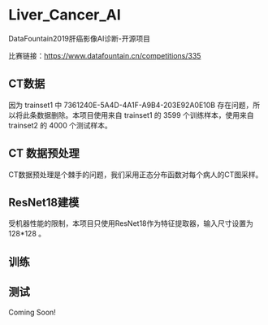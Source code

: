 # Liver_Cancer_AI

DataFountain2019肝癌影像AI诊断-开源项目

比赛链接：https://www.datafountain.cn/competitions/335

## CT数据
因为 trainset1 中 7361240E-5A4D-4A1F-A9B4-203E92A0E10B 存在问题，所以将此条数据删除。本项目使用来自 trainset1 的 3599 个训练样本，使用来自trainset2 的 4000 个测试样本。
## CT 数据预处理
CT数据预处理是个棘手的问题，我们采用正态分布函数对每个病人的CT图采样。
## ResNet18建模
受机器性能的限制，本项目只使用ResNet18作为特征提取器，输入尺寸设置为 128*128 。
## 训练

## 测试

Coming Soon!
